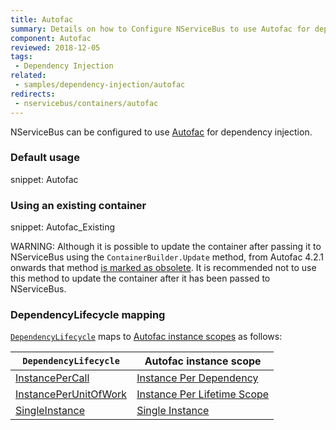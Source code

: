 ```yaml
---
title: Autofac
summary: Details on how to Configure NServiceBus to use Autofac for dependency injection. Includes usage examples as well as lifecycle mappings. 
component: Autofac
reviewed: 2018-12-05
tags:
 - Dependency Injection
related:
 - samples/dependency-injection/autofac
redirects:
 - nservicebus/containers/autofac
---
```



NServiceBus can be configured to use [Autofac](https://autofac.org/) for dependency injection.


### Default usage

snippet: Autofac


### Using an existing container

snippet: Autofac_Existing

WARNING: Although it is possible to update the container after passing it to NServiceBus using the `ContainerBuilder.Update` method, from Autofac 4.2.1 onwards that method [is marked as obsolete](https://github.com/autofac/Autofac/issues/811). It is recommended not to use this method to update the container after it has been passed to NServiceBus.


### DependencyLifecycle mapping

[`DependencyLifecycle`](/nservicebus/dependency-injection/#builtin-default-container) maps to [Autofac instance scopes](https://docs.autofac.org/en/latest/lifetime/instance-scope.html#instance-scope) as follows:

| `DependencyLifecycle`                                                                                             | Autofac instance scope                                                                                                        |
|-----------------------------------------------------------------------------------------------------------------|---------------------------------------------------------------------------------------------------------------------------|
| [InstancePerCall](/nservicebus/dependency-injection/#builtin-default-container-instance-per-call) | [Instance Per Dependency](https://docs.autofac.org/en/latest/lifetime/instance-scope.html#instance-per-dependency)         |
| [InstancePerUnitOfWork](/nservicebus/dependency-injection/#builtin-default-container-instance-per-unit-of-work)                    | [Instance Per Lifetime Scope](https://docs.autofac.org/en/latest/lifetime/instance-scope.html#instance-per-lifetime-scope) |
| [SingleInstance](/nservicebus/dependency-injection/#builtin-default-container-single-instance)                                  | [Single Instance](https://docs.autofac.org/en/latest/lifetime/instance-scope.html#single-instance)                          |
